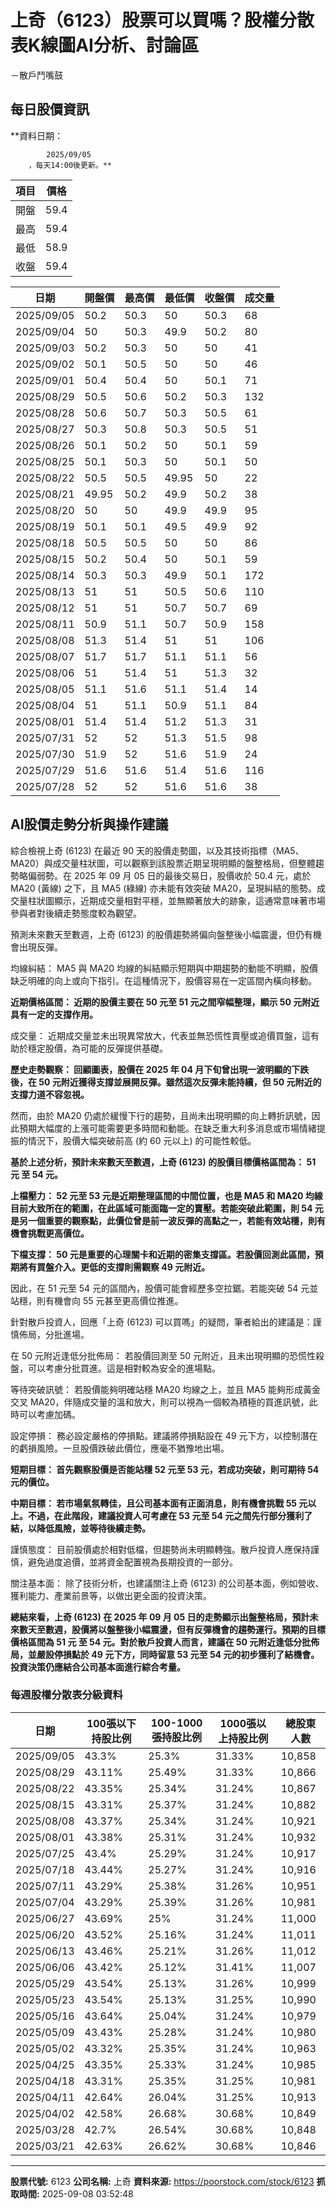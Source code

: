 # 上奇（6123）股票可以買嗎？股權分散表K線圖AI分析、討論區
－散戶鬥嘴鼓

## 每日股價資訊

**資料日期：
        
            2025/09/05
        ，每天14:00後更新。**

| 項目 | 價格 |
|------|------|
| 開盤 | 59.4 |
| 最高 | 59.4 |
| 最低 | 58.9 |
| 收盤 | 59.4 |

| 日期 | 開盤價 | 最高價 | 最低價 | 收盤價 | 成交量 |
|------|--------|--------|--------|--------|--------|
| 2025/09/05 | 50.2 | 50.3 | 50 | 50.3 | 68 |
| 2025/09/04 | 50 | 50.3 | 49.9 | 50.2 | 80 |
| 2025/09/03 | 50.2 | 50.3 | 50 | 50 | 41 |
| 2025/09/02 | 50.1 | 50.5 | 50 | 50 | 46 |
| 2025/09/01 | 50.4 | 50.4 | 50 | 50.1 | 71 |
| 2025/08/29 | 50.5 | 50.6 | 50.2 | 50.3 | 132 |
| 2025/08/28 | 50.6 | 50.7 | 50.3 | 50.5 | 61 |
| 2025/08/27 | 50.3 | 50.8 | 50.3 | 50.5 | 51 |
| 2025/08/26 | 50.1 | 50.2 | 50 | 50.1 | 59 |
| 2025/08/25 | 50.1 | 50.3 | 50 | 50.1 | 50 |
| 2025/08/22 | 50.5 | 50.5 | 49.95 | 50 | 22 |
| 2025/08/21 | 49.95 | 50.2 | 49.9 | 50.2 | 38 |
| 2025/08/20 | 50 | 50 | 49.9 | 49.9 | 95 |
| 2025/08/19 | 50.1 | 50.1 | 49.5 | 49.9 | 92 |
| 2025/08/18 | 50.5 | 50.5 | 50 | 50 | 86 |
| 2025/08/15 | 50.2 | 50.4 | 50 | 50.1 | 59 |
| 2025/08/14 | 50.3 | 50.3 | 49.9 | 50.1 | 172 |
| 2025/08/13 | 51 | 51 | 50.5 | 50.6 | 110 |
| 2025/08/12 | 51 | 51 | 50.7 | 50.7 | 69 |
| 2025/08/11 | 50.9 | 51.1 | 50.7 | 50.9 | 158 |
| 2025/08/08 | 51.3 | 51.4 | 51 | 51 | 106 |
| 2025/08/07 | 51.7 | 51.7 | 51.1 | 51.1 | 56 |
| 2025/08/06 | 51 | 51.4 | 51 | 51.3 | 32 |
| 2025/08/05 | 51.1 | 51.6 | 51.1 | 51.4 | 14 |
| 2025/08/04 | 51 | 51.1 | 50.9 | 51.1 | 84 |
| 2025/08/01 | 51.4 | 51.4 | 51.2 | 51.3 | 31 |
| 2025/07/31 | 52 | 52 | 51.3 | 51.5 | 98 |
| 2025/07/30 | 51.9 | 52 | 51.6 | 51.9 | 24 |
| 2025/07/29 | 51.6 | 51.6 | 51.4 | 51.6 | 116 |
| 2025/07/28 | 52 | 52 | 51.6 | 51.6 | 38 |

## AI股價走勢分析與操作建議

綜合檢視上奇 (6123) 在最近 90 天的股價走勢圖，以及其技術指標（MA5、MA20）與成交量柱狀圖，可以觀察到該股票近期呈現明顯的盤整格局，但整體趨勢略偏弱勢。在 2025 年 09 月 05 日的最後交易日，股價收於 50.4 元，處於 MA20 (黃線) 之下，且 MA5 (綠線) 亦未能有效突破 MA20，呈現糾結的態勢。成交量柱狀圖顯示，近期成交量相對平穩，並無顯著放大的跡象，這通常意味著市場參與者對後續走勢態度較為觀望。

預測未來數天至數週，上奇 (6123) 的股價趨勢將偏向盤整後小幅震盪，但仍有機會出現反彈。

均線糾結： MA5 與 MA20 均線的糾結顯示短期與中期趨勢的動能不明顯，股價缺乏明確的向上或向下指引。在這種情況下，股價容易在一定區間內橫向移動。

**近期價格區間： 近期的股價主要在 50 元至 51 元之間窄幅整理，顯示 50 元附近具有一定的支撐作用。**

成交量： 近期成交量並未出現異常放大，代表並無恐慌性賣壓或追價買盤，這有助於穩定股價，為可能的反彈提供基礎。

**歷史走勢觀察： 回顧圖表，股價在 2025 年 04 月下旬曾出現一波明顯的下跌後，在 50 元附近獲得支撐並展開反彈。雖然這次反彈未能持續，但 50 元附近的支撐力道不容忽視。**

然而，由於 MA20 仍處於緩慢下行的趨勢，且尚未出現明顯的向上轉折訊號，因此預期大幅度的上漲可能需要更多時間和動能。在缺乏重大利多消息或市場情緒提振的情況下，股價大幅突破前高 (約 60 元以上) 的可能性較低。

**基於上述分析，預計未來數天至數週，上奇 (6123) 的股價目標價格區間為： 51 元 至 54 元。**

**上檔壓力： 52 元至 53 元是近期整理區間的中間位置，也是 MA5 和 MA20 均線目前大致所在的範圍，在此區域可能面臨一定的賣壓。若能突破此範圍，則 54 元是另一個重要的觀察點，此價位曾是前一波反彈的高點之一，若能有效站穩，則有機會挑戰更高價位。**

**下檔支撐： 50 元是重要的心理關卡和近期的密集支撐區。若股價回測此區間，預期將有買盤介入。更低的支撐則需觀察 49 元附近。**

因此，在 51 元至 54 元的區間內，股價可能會經歷多空拉鋸。若能突破 54 元並站穩，則有機會向 55 元甚至更高價位推進。

針對散戶投資人，回應「上奇 (6123) 可以買嗎」的疑問，筆者給出的建議是：謹慎佈局，分批進場。

在 50 元附近逢低分批佈局： 若股價回測至 50 元附近，且未出現明顯的恐慌性殺盤，可以考慮分批買進。這是相對較為安全的進場點。

等待突破訊號： 若股價能夠明確站穩 MA20 均線之上，並且 MA5 能夠形成黃金交叉 MA20，伴隨成交量的溫和放大，則可以視為一個較為積極的買進訊號，此時可以考慮加碼。

設定停損： 務必設定嚴格的停損點。建議將停損點設在 49 元下方，以控制潛在的虧損風險。一旦股價跌破此價位，應毫不猶豫地出場。

**短期目標： 首先觀察股價是否能站穩 52 元至 53 元，若成功突破，則可期待 54 元的價位。**

**中期目標： 若市場氣氛轉佳，且公司基本面有正面消息，則有機會挑戰 55 元以上。不過，在此階段，建議投資人可考慮在 53 元至 54 元之間先行部分獲利了結，以降低風險，並等待後續走勢。**

謹慎態度： 目前股價處於相對低檔，但趨勢尚未明顯轉強。散戶投資人應保持謹慎，避免過度追價，並將資金配置視為長期投資的一部分。

關注基本面： 除了技術分析，也建議關注上奇 (6123) 的公司基本面，例如營收、獲利能力、產業前景等，以做出更全面的投資決策。

**總結來看，上奇 (6123) 在 2025 年 09 月 05 日的走勢顯示出盤整格局，預計未來數天至數週，股價將以盤整後小幅震盪，但有反彈機會的趨勢運行。預期的目標價格區間為 51 元 至 54 元。對於散戶投資人而言，建議在 50 元附近逢低分批佈局，並嚴設停損點於 49 元下方，同時留意 53 元至 54 元的初步獲利了結機會。投資決策仍應結合公司基本面進行綜合考量。**

### 每週股權分散表分級資料

| 日期 | 100張以下持股比例 | 100-1000張持股比例 | 1000張以上持股比例 | 總股東人數 |
|------|-------------------|--------------------|--------------------|----------|
| 2025/09/05 | 43.3% | 25.3% | 31.33% | 10,858 |
| 2025/08/29 | 43.11% | 25.49% | 31.33% | 10,866 |
| 2025/08/22 | 43.35% | 25.34% | 31.24% | 10,867 |
| 2025/08/15 | 43.31% | 25.37% | 31.24% | 10,882 |
| 2025/08/08 | 43.37% | 25.34% | 31.24% | 10,921 |
| 2025/08/01 | 43.38% | 25.31% | 31.24% | 10,932 |
| 2025/07/25 | 43.4% | 25.29% | 31.24% | 10,917 |
| 2025/07/18 | 43.44% | 25.27% | 31.24% | 10,916 |
| 2025/07/11 | 43.29% | 25.38% | 31.26% | 10,951 |
| 2025/07/04 | 43.29% | 25.39% | 31.26% | 10,981 |
| 2025/06/27 | 43.69% | 25% | 31.24% | 11,000 |
| 2025/06/20 | 43.52% | 25.16% | 31.24% | 11,011 |
| 2025/06/13 | 43.46% | 25.21% | 31.26% | 11,012 |
| 2025/06/06 | 43.42% | 25.12% | 31.41% | 11,007 |
| 2025/05/29 | 43.54% | 25.13% | 31.26% | 10,999 |
| 2025/05/23 | 43.54% | 25.13% | 31.25% | 10,990 |
| 2025/05/16 | 43.64% | 25.04% | 31.24% | 10,979 |
| 2025/05/09 | 43.43% | 25.28% | 31.24% | 10,980 |
| 2025/05/02 | 43.32% | 25.35% | 31.24% | 10,963 |
| 2025/04/25 | 43.35% | 25.33% | 31.24% | 10,985 |
| 2025/04/18 | 43.31% | 25.35% | 31.25% | 10,981 |
| 2025/04/11 | 42.64% | 26.04% | 31.25% | 10,913 |
| 2025/04/02 | 42.58% | 26.68% | 30.68% | 10,849 |
| 2025/03/28 | 42.7% | 26.54% | 30.68% | 10,848 |
| 2025/03/21 | 42.63% | 26.62% | 30.68% | 10,846 |

---

**股票代號:** 6123
**公司名稱:** 上奇
**資料來源:** https://poorstock.com/stock/6123
**抓取時間:** 2025-09-08 03:52:48